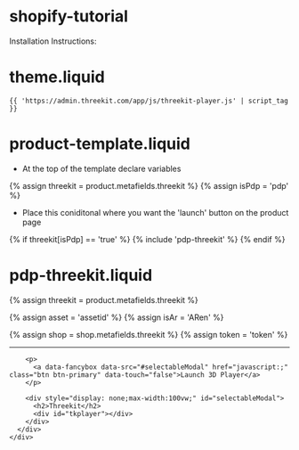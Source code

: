 # shopify-tutorial

Installation Instructions:
# theme.liquid
`{{ 'https://admin.threekit.com/app/js/threekit-player.js' | script_tag }}`

# product-template.liquid
- At the top of the template declare variables

{% assign threekit = product.metafields.threekit %}
{% assign isPdp = 'pdp' %}


- Place this coniditonal where you want the 'launch' button on the product page

{% if threekit[isPdp] == 'true' %}
	{% include 'pdp-threekit' %}
{% endif %}


# pdp-threekit.liquid
{% assign threekit = product.metafields.threekit %}

{% assign asset = 'assetid' %}
{% assign isAr = 'ARen' %}
  
{% assign shop = shop.metafields.threekit %}
{% assign token = 'token' %}

    
<script src="https://cdn.jsdelivr.net/npm/jquery@3.4.1/dist/jquery.min.js"></script>

<link rel="stylesheet" href="https://cdn.jsdelivr.net/gh/fancyapps/fancybox@3.5.7/dist/jquery.fancybox.min.css" />
<script src="https://cdn.jsdelivr.net/gh/fancyapps/fancybox@3.5.7/dist/jquery.fancybox.min.js"></script>
    
<style>
  @media only screen and (max-width: 600px) {
  #tkplayer {
    height: 50vh;
    width: 70vw;
  }
}
   @media only screen and (min-width: 601px) {
  #tkplayer {
    height: 60vh;
    width: 60vw;
  }
}
  
</style>
<hr class="my-5" />

<div class="row mb-4">
  <div class="card-deck col-9">
    <div class="card">
      <div class="card-body">

        <p>
          <a data-fancybox data-src="#selectableModal" href="javascript:;" class="btn btn-primary" data-touch="false">Launch 3D Player</a>
        </p>

        <div style="display: none;max-width:100vw;" id="selectableModal">
          <h2>Threekit</h2>
          <div id="tkplayer"></div>
        </div>
      </div>
    </div>

  </div>
</div>

<script>
   window
      .threekitPlayer({
     	authToken: "{{ shop[token] }}",
      el: document.getElementById("tkplayer"),
     	assetId: "{{ threekit[asset] }}",
      showAR: '{{ threekit[isAr] }}'
     })
      .then(async api => {
         window.player = api;
         window.configurator = await api.getConfigurator();

  }); 

</script>